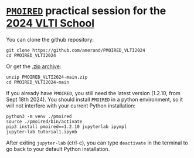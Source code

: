 # [`PMOIRED`](https://github.com/amerand/PMOIRED) practical session for the [2024 VLTI School](https://vltischool2024.sciencesconf.org/)

You can clone the github repository:
```
git clone https://github.com/amerand/PMOIRED_VLTI2024
cd PMOIRED_VLTI2024
```

Or get the [.zip archive](https://github.com/amerand/PMOIRED_VLTI2024/archive/refs/heads/main.zip):
```
unzip PMOIRED_VLTI2024-main.zip
cd PMOIRED_VLTI2024-main
```

If you already have `PMOIRED`, you still need the latest version (1.2.10, from Sept 18th 2024). You should install `PMOIRED` in a python environment, so it will not interfere with your current Python installation:
```
python3 -m venv ./pmoired
source ./pmoired/bin/activate
pip3 install pmoired==1.2.10 jupyterlab ipympl
jupyter-lab tutorial1.ipynb
```

After exiting `jupyter-lab` (ctrl-c), you can type `deactivate` in the terminal to go back to your default Python installation.
